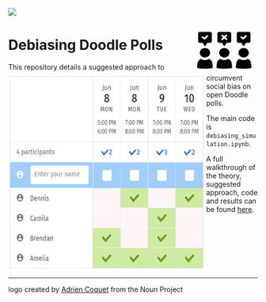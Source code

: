![](https://img.shields.io/github/license/tom-beer/Debiasing-Doodle-Polls?color=magenta&style=plastic)

<img src="Images/logo.png" width=135 height=100 align="right">

# Debiasing Doodle Polls

<img align="left" width="400" height="400" src="Code/Images/poll-demo2.jpg">

This repository details a suggested approach to circumvent social bias on open Doodle polls.

The main code is ```debiasing_simulation.ipynb```.

A full walkthrough of the theory, suggested approach, code and results can be found [here](https://tom-beer.github.io/post/debiasing-doodle-polls/).


<br /> <br /> <br /> <br /> <br /> <br /> 

---
logo created by [Adrien Coquet](https://thenounproject.com/search/?q=poll&i=2714889) from the Noun Project
